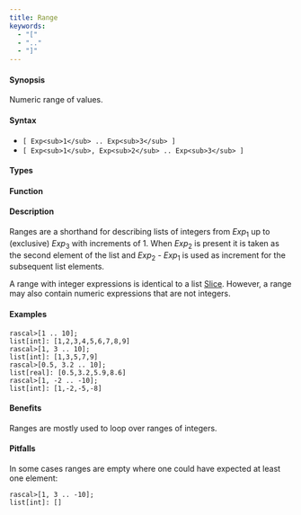 ```yaml
---
title: Range
keywords:
  - "["
  - ".."
  - "]"
---
```


#### Synopsis

Numeric range of values.

#### Syntax

*  `[ Exp<sub>1</sub> .. Exp<sub>3</sub> ]`
*  `[ Exp<sub>1</sub>, Exp<sub>2</sub> .. Exp<sub>3</sub> ]`

#### Types

#### Function

#### Description

Ranges are a shorthand for describing lists of integers from 
_Exp_<sub>1</sub> up to (exclusive) _Exp_<sub>3</sub> with increments of 1.
When _Exp_<sub>2</sub> is present it is taken as the second element of the list
and _Exp_<sub>2</sub> - _Exp_<sub>1</sub> is used as increment for the subsequent list elements.

A range with integer expressions is identical to a list [Slice](/docs/Rascal/Expressions/Values/List/Slice).
However, a range may also contain numeric expressions that are not integers.

#### Examples


```rascal-shell
rascal>[1 .. 10];
list[int]: [1,2,3,4,5,6,7,8,9]
rascal>[1, 3 .. 10];
list[int]: [1,3,5,7,9]
rascal>[0.5, 3.2 .. 10];
list[real]: [0.5,3.2,5.9,8.6]
rascal>[1, -2 .. -10];
list[int]: [1,-2,-5,-8]
```

#### Benefits

Ranges are mostly used to loop over ranges of integers.

#### Pitfalls

In some cases ranges are empty where one could have expected at least one element:

```rascal-shell
rascal>[1, 3 .. -10];
list[int]: []
```


